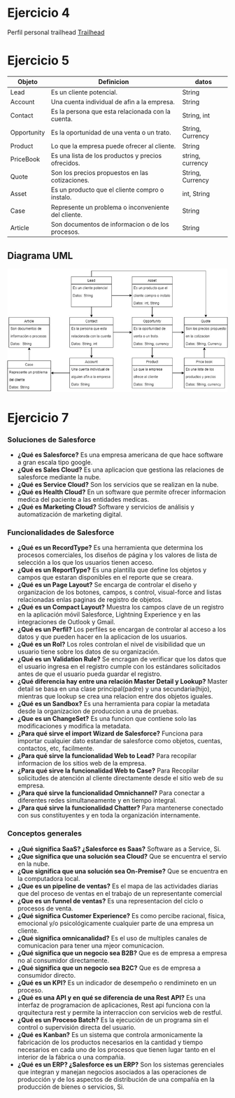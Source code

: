 # Ejercicio 4
Perfil personal trailhead [Trailhead](https://trailblazer.me/id/josuna)

# Ejercicio 5
|Objeto		| Definicion 					| datos         |
|---------------|-----------------------------------------------|---------------|
|Lead           |Es un cliente potencial.			|String		|
|Account	|Una cuenta individual de afin a la empresa.	|String		|
|Contact	|Es la persona que esta relacionada con la cuenta.| String, int		|
|Opportunity	|Es la oportunidad de una venta o un trato.	| String, Currency		|
|Product	|Lo que la empresa puede ofrecer al cliente.	|String		|
|PriceBook	|Es una lista de los productos y precios ofrecidos.| string, currency		|
|Quote		|Son los precios propuestos en las cotizaciones.| String, Currency		|
|Asset		|Es un producto que el cliente compro o instalo.|int, String		|
|Case		|Represente un problema o inconveniente del cliente.| String		|
|Article	|Son documentos de informacion o de los procesos.|String		|

## Diagrama UML
![Diagrama UML](https://github.com/jesusOsuna23/Readme/blob/main/Ejercicio%205.jpg)

# Ejercicio 7

### Soluciones de Salesforce
- **¿Qué es Salesforce?** Es una empresa americana de que hace software a gran escala tipo google.
- **¿Qué es Sales Cloud?** Es una aplicacion que gestiona las relaciones de salesforce mediante la nube.
- **¿Qué es Service Cloud?** Son los servicios que se realizan en la nube.
- **¿Qué es Health Cloud?** En un software que permite ofrecer informacion medica del paciente a las entidades medicas.
- **¿Qué es Marketing Cloud?** Software y servicios de análisis y automatización de marketing digital. 

### Funcionalidades de Salesforce
- **¿Qué es un RecordType?**  Es una herramienta que determina los procesos comerciales, los diseños de página y los valores de lista de selección a los que los usuarios tienen acceso.
- **¿Qué es un ReportType?** Es una plantilla que define los objetos y campos que estaran disponibles en el reporte que se creara.
- **¿Qué es un Page Layout?**  Se encarga de controlar el diseño y organizacion de los botones, campos, s control, visual-force and listas relacionadas enlas paginas de registro de objetos.
- **¿Qué es un Compact Layout?** Muestra los campos clave de un registro en la aplicación móvil Salesforce, Lightning Experience y en las integraciones de Outlook y Gmail.
- **¿Qué es un Perfil?** Los perfiles se encargan de controlar al acceso a los datos y que pueden hacer en la aplicacion de los usuarios.
- **¿Qué es un Rol?** Los roles controlan el nivel de visibilidad que un usuario tiene sobre los datos de su organización.
- **¿Qué es un Validation Rule?** Se encragan de verificar que los datos que el usuario ingresa en el registro cumple con los estándares solicitados antes de que el usuario pueda guardar el registro.
- **¿Qué diferencia hay entre una relación Master Detail y Lookup?** Master detail se basa en una clase principal(padre) y una secundaria(hijo), mientras que lookup se crea una relacion entre dos objetos iguales.
- **¿Qué es un Sandbox?** Es una herramienta para copiar la metadata desde la organizacion de produccion a una de pruebas.
- **¿Que es un ChangeSet?** Es una funcion que contiene solo las modificaciones y modifica la metadata.
- **¿Para qué sirve el import Wizard de Salesforce?** Funciona para importar cualquier dato estandar de salesforce como objetos, cuentas, contactos, etc, facilmente.
- **¿Para qué sirve la funcionalidad Web to Lead?** Para recopilar informacion de los sitios web de la empresa.
- **¿Para qué sirve la funcionalidad Web to Case?** Para Recopilar solicitudes de atención al cliente directamente desde el sitio web de su empresa.
- **¿Para qué sirve la funcionalidad Omnichannel?** Para conectar a diferentes redes simultaneamente y en tiempo integral.
- **¿Para qué sirve la funcionalidad Chatter?** Para mantenerse conectado con sus constituyentes y en toda la organización internamente.

### Conceptos generales
- **¿Qué significa SaaS? ¿Salesforce es Saas?** Software as a Service, Si.
- **¿Que significa que una solución sea Cloud?** Que se encuentra el servio en la nube.
- **¿Que significa que una solución sea On-Premise?** Que se encuentra en la computadora local.
- **¿Que es un pipeline de ventas?** Es el mapa de las actividades diarias que del proceso de ventas en el trabajo de un representante comercial
- **¿Que es un funnel de ventas?** Es una representacion del ciclo o procesos de venta.
- **¿Qué significa Customer Experience?** Es como percibe racional, física, emocional y/o psicológicamente cualquier parte de una empresa un cliente.
- **¿Qué significa omnicanalidad?** Es el uso de multiples canales de comunicacion para tener una mjeor comunicacion.
- **¿Qué significa que un negocio sea B2B?** Que es de empresa a empresa no al consumidor directamente.
- **¿Qué significa que un negocio sea B2C?** Que es de empresa a consumidor directo.
- **¿Qué es un KPI?** Es un indicador de desempeño o rendimineto en un proceso.
- **¿Qué es una API y en qué se diferencia de una Rest API?** Es una interfaz de programacion de aplicaciones, Rest api funciona con la qrquitectura rest y permite la interraccion con servicios web de restful.
- **¿Qué es un Proceso Batch?** Es la ejecución de un programa sin el control o supervisión directa del usuario.
- **¿Qué es Kanban?** Es un sistema que controla armonicamente la fabricación de los productos necesarios en la cantidad y tiempo necesarios en cada uno de los procesos que tienen lugar tanto en el interior de la fábrica o una compañia.
- **¿Qué es un ERP? ¿Salesforce es un ERP?** Son los sistemas gerenciales que integran y manejan negocios asociados a las operaciones de producción y de los aspectos de distribución de una compañía en la producción de bienes o servicios, Si.


